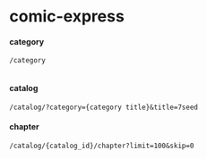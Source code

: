 comic-express
===


#### category

`/category`

```

```


#### catalog

`/catalog/?category={category title}&title=7seed`


#### chapter

`/catalog/{catalog_id}/chapter?limit=100&skip=0`


